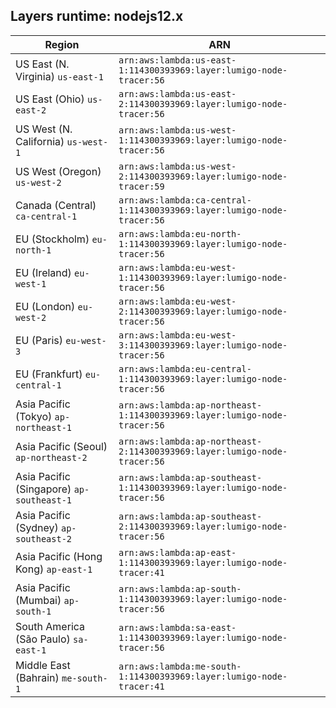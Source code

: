 Layers runtime: nodejs12.x
----
| Region | ARN |
| --- | --- |
|US East (N. Virginia)  `us-east-1`|`arn:aws:lambda:us-east-1:114300393969:layer:lumigo-node-tracer:56`|
|US East (Ohio)  `us-east-2`|`arn:aws:lambda:us-east-2:114300393969:layer:lumigo-node-tracer:56`|
|US West (N. California)  `us-west-1`|`arn:aws:lambda:us-west-1:114300393969:layer:lumigo-node-tracer:56`|
|US West (Oregon)  `us-west-2`|`arn:aws:lambda:us-west-2:114300393969:layer:lumigo-node-tracer:59`|
|Canada (Central)  `ca-central-1`|`arn:aws:lambda:ca-central-1:114300393969:layer:lumigo-node-tracer:56`|
|EU (Stockholm)  `eu-north-1`|`arn:aws:lambda:eu-north-1:114300393969:layer:lumigo-node-tracer:56`|
|EU (Ireland)  `eu-west-1`|`arn:aws:lambda:eu-west-1:114300393969:layer:lumigo-node-tracer:56`|
|EU (London)  `eu-west-2`|`arn:aws:lambda:eu-west-2:114300393969:layer:lumigo-node-tracer:56`|
|EU (Paris)  `eu-west-3`|`arn:aws:lambda:eu-west-3:114300393969:layer:lumigo-node-tracer:56`|
|EU (Frankfurt)  `eu-central-1`|`arn:aws:lambda:eu-central-1:114300393969:layer:lumigo-node-tracer:56`|
|Asia Pacific (Tokyo)  `ap-northeast-1`|`arn:aws:lambda:ap-northeast-1:114300393969:layer:lumigo-node-tracer:56`|
|Asia Pacific (Seoul)  `ap-northeast-2`|`arn:aws:lambda:ap-northeast-2:114300393969:layer:lumigo-node-tracer:56`|
|Asia Pacific (Singapore)  `ap-southeast-1`|`arn:aws:lambda:ap-southeast-1:114300393969:layer:lumigo-node-tracer:56`|
|Asia Pacific (Sydney)  `ap-southeast-2`|`arn:aws:lambda:ap-southeast-2:114300393969:layer:lumigo-node-tracer:56`|
|Asia Pacific (Hong Kong)  `ap-east-1`|`arn:aws:lambda:ap-east-1:114300393969:layer:lumigo-node-tracer:41`|
|Asia Pacific (Mumbai)  `ap-south-1`|`arn:aws:lambda:ap-south-1:114300393969:layer:lumigo-node-tracer:56`|
|South America (São Paulo)  `sa-east-1`|`arn:aws:lambda:sa-east-1:114300393969:layer:lumigo-node-tracer:56`|
|Middle East (Bahrain)  `me-south-1`|`arn:aws:lambda:me-south-1:114300393969:layer:lumigo-node-tracer:41`|
